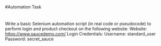 #Automation Task
#
Write a basic Selenium automation script (in real code or pseudocode) to perform 
login and product checkout on the following website:
Website: https://www.saucedemo.com/
Login Credentials:
Username: standard_user
Password: secret_sauce
